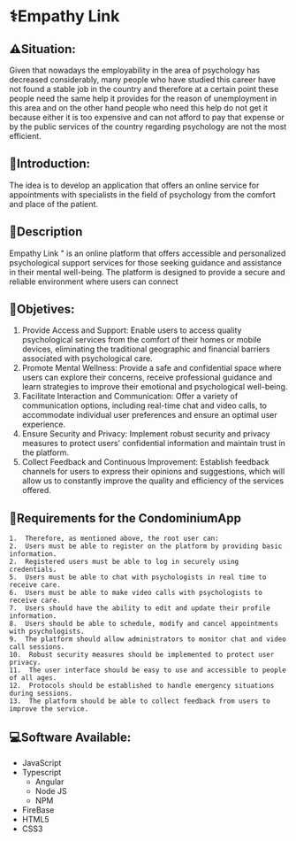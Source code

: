 # ⚕️Empathy Link

## ⚠️Situation:
Given that nowadays the employability in the area of psychology has decreased considerably, many people who have studied this career have not found a stable job in the country and therefore at a certain point these people need the same help it provides for the reason of unemployment in this area and on the other hand people who need this help do not get it because either it is too expensive and can not afford to pay that expense or by the public services of the country regarding psychology are not the most efficient.

## 💬Introduction:
The idea is to develop an application that offers an online service for appointments with specialists in the field of psychology from the comfort and place of the patient.

## 📑Description
Empathy Link " is an online platform that offers accessible and personalized psychological support services for those seeking guidance and assistance in their mental well-being. The platform is designed to provide a secure and reliable environment where users can connect 

## 🎯Objetives:
1.  Provide Access and Support: Enable users to access quality psychological services from the comfort of their homes or mobile devices, eliminating the traditional geographic and financial barriers associated with psychological care.
2.  Promote Mental Wellness: Provide a safe and confidential space where users can explore their concerns, receive professional guidance and learn strategies to improve their emotional and psychological well-being.
3.  Facilitate Interaction and Communication: Offer a variety of communication options, including real-time chat and video calls, to accommodate individual user preferences and ensure an optimal user experience.
4.  Ensure Security and Privacy: Implement robust security and privacy measures to protect users' confidential information and maintain trust in the platform.
5.  Collect Feedback and Continuous Improvement: Establish feedback channels for users to express their opinions and suggestions, which will allow us to constantly improve the quality and efficiency of the services offered.

## 📝Requirements for the CondominiumApp
```
1.  Therefore, as mentioned above, the root user can:
2.  Users must be able to register on the platform by providing basic information.
2.  Registered users must be able to log in securely using credentials.
5.  Users must be able to chat with psychologists in real time to receive care.
6.  Users must be able to make video calls with psychologists to receive care.
7.  Users should have the ability to edit and update their profile information.
8.  Users should be able to schedule, modify and cancel appointments with psychologists.
9.  The platform should allow administrators to monitor chat and video call sessions.
10.  Robust security measures should be implemented to protect user privacy.
11.  The user interface should be easy to use and accessible to people of all ages.
12.  Protocols should be established to handle emergency situations during sessions.
13.  The platform should be able to collect feedback from users to improve the service.
```

## 💻Software Available:
- JavaScript
- Typescript
  - Angular
  - Node JS
  - NPM
- FireBase
- HTML5
- CSS3
